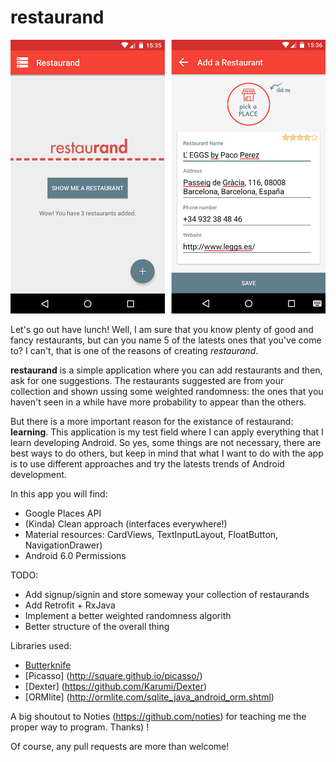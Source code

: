 # restaurand

![home](https://raw.githubusercontent.com/willylatorre/restaurand/master/screenshots/screenshot.jpg)

Let's go out have lunch! Well, I am sure that you know plenty of good and fancy restaurants, but can you name 5 of the latests ones that you've come to? I can't, that is one of the reasons of creating *restaurand*.

<b>restaurand</b> is a simple application where you can add restaurants and then, ask for one suggestions. The restaurants suggested are from your collection and shown ussing some weighted randomness: the ones that you haven't seen in a while have more probability to appear than the others.

But there is a more important reason for the existance of restaurand: <b>learning</b>. This application is my test field where I can apply everything that I learn developing Android. So yes, some things are not necessary, there are best ways to do others, but keep in mind that what I want to do with the app is to use different approaches and try the latests trends of Android development.

In this app you will find:
* Google Places API
* (Kinda) Clean approach (interfaces everywhere!)
* Material resources: CardViews, TextInputLayout, FloatButton, NavigationDrawer)
* Android 6.0 Permissions

TODO:
* Add signup/signin and store someway your collection of restaurands
* Add Retrofit + RxJava
* Implement a better weighted randomness algorith
* Better structure of the overall thing

Libraries used:
* [Butterknife](http://jakewharton.github.io/butterknife)
* [Picasso] (http://square.github.io/picasso/)
* [Dexter] (https://github.com/Karumi/Dexter)
* [ORMlite] (http://ormlite.com/sqlite_java_android_orm.shtml) 

A big shoutout to Noties (https://github.com/noties) for teaching me the proper way to program. Thanks) !

Of course, any pull requests are more than welcome!
